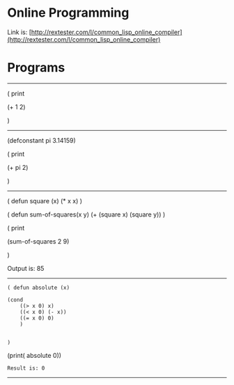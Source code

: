 
# Online Programming
Link is: [http://rextester.com/l/common_lisp_online_compiler](http://rextester.com/l/common_lisp_online_compiler)


# Programs
---

(
print
 
 (+ 1 2)
 
 )
 
---

(defconstant pi 3.14159)

(
 print
 
 (+ pi 2)
 
 )
 
---

( defun square (x)
  (* x x)
  )

( defun sum-of-squares(x y)
(+ (square x) (square y)) 
)


(
 print
 
 (sum-of-squares 2 9)
 
 )
 
 Output is: 85

---

    ( defun absolute (x)
    
    (cond 
        ((> x 0) x)
        ((< x 0) (- x))
        ((= x 0) 0)
        )
          
    
    )


   (print( absolute 0))

    Result is: 0
    
---
